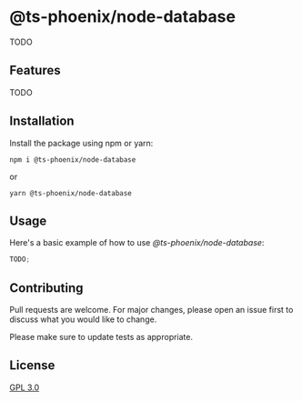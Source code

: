 # @ts-phoenix/node-database

TODO

## Features

TODO

## Installation

Install the package using npm or yarn:

```
npm i @ts-phoenix/node-database
```

or

```
yarn @ts-phoenix/node-database
```

## Usage

Here's a basic example of how to use _@ts-phoenix/node-database_:

```ts
TODO;
```

## Contributing

Pull requests are welcome. For major changes, please open an issue first
to discuss what you would like to change.

Please make sure to update tests as appropriate.

## License

[GPL 3.0](https://choosealicense.com/licenses/gpl-3.0/)
